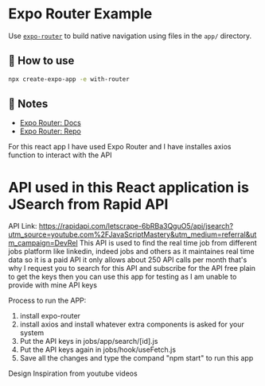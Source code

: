 # Expo Router Example

Use [`expo-router`](https://expo.github.io/router) to build native navigation using files in the `app/` directory.

## 🚀 How to use

```sh
npx create-expo-app -e with-router
```

## 📝 Notes

- [Expo Router: Docs](https://expo.github.io/router)
- [Expo Router: Repo](https://github.com/expo/router)

For this react app I have used Expo Router and I have installes axios function to interact with the API

# API used in this React application is JSearch from Rapid API
API Link: https://rapidapi.com/letscrape-6bRBa3QguO5/api/jsearch?utm_source=youtube.com%2FJavaScriptMastery&utm_medium=referral&utm_campaign=DevRel
This API is used to find the real time job from different jobs platform like linkedin, indeed jobs and others as it maintaines real time data
 so it is a paid API it only allows about 250 API calls per month that's why I request you to search for this API and subscribe for the API free plain 
 to get the keys then you can use this app for testing as I am unable to provide with mine API keys

 Process to run the APP:
 1) install expo-router
 2) install axios and install whatever extra components is asked for your system
 3) Put the API keys in jobs/app/search/[id].js
 4) Put the API keys again in jobs/hook/useFetch.js
 5) Save all the changes and type the compand "npm start" to run this app

 Design Inspiration from youtube videos 